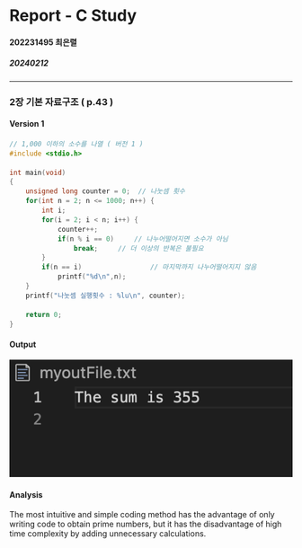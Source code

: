 # Report - C Study

#### 202231495 최은렬
##### 20240212
---
### 2장 기본 자료구조 ( p.43 )
#### Version 1

```c
// 1,000 이하의 소수를 나열 ( 버전 1 )
#include <stdio.h>

int main(void)
{
	unsigned long counter = 0;  // 나눗셈 횟수
	for(int n = 2; n <= 1000; n++) {
        int i;
		for(i = 2; i < n; i++) {
			counter++;
			if(n % i == 0)     // 나누어떨어지면 소수가 아님
				break;     // 더 이상의 반복은 불필요
        }
		if(n == i)                 // 마지막까지 나누어떨어지지 않음
			printf("%d\n",n);
	}
	printf("나눗셈 실행횟수 : %lu\n", counter);

	return 0;
}
```
#### Output
![result](https://github.com/roychoi1012/ICPC/blob/main/picture/pic_1.png?raw=true)

#### Analysis
The most intuitive and simple coding method has the advantage of only writing code to obtain prime numbers, but it has the disadvantage of high time complexity by adding unnecessary calculations.
